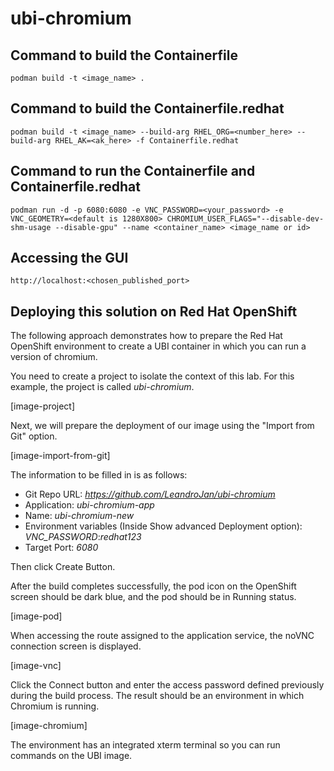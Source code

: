 # ubi-chromium

## Command to build the Containerfile
`podman build -t <image_name> .`

## Command to build the Containerfile.redhat
`podman build -t <image_name> --build-arg RHEL_ORG=<number_here> --build-arg RHEL_AK=<ak_here> -f Containerfile.redhat`

## Command to run the Containerfile and Containerfile.redhat
```
podman run -d -p 6080:6080 -e VNC_PASSWORD=<your_password> -e VNC_GEOMETRY=<default is 1280X800> CHROMIUM_USER_FLAGS="--disable-dev-shm-usage --disable-gpu" --name <container_name> <image_name or id>
```

## Accessing the GUI
`http://localhost:<chosen_published_port>`

## Deploying this solution on Red Hat OpenShift 

The following approach demonstrates how to prepare the Red Hat OpenShift environment to create a UBI container in which you can run a version of chromium.

You need to create a project to isolate the context of this lab. For this example, the project is called _ubi-chromium_.

[image-project]

Next, we will prepare the deployment of our image using the "Import from Git" option.

[image-import-from-git]

The information to be filled in is as follows:

* Git Repo URL: _https://github.com/LeandroJan/ubi-chromium_
* Application: _ubi-chromium-app_
* Name: _ubi-chromium-new_
* Environment variables (Inside Show advanced Deployment option): _VNC_PASSWORD_:_redhat123_
* Target Port: _6080_

Then click Create Button.

After the build completes successfully, the pod icon on the OpenShift screen should be dark blue, and the pod should be in Running status.

[image-pod]

When accessing the route assigned to the application service, the noVNC connection screen is displayed.

[image-vnc]

Click the Connect button and enter the access password defined previously during the build process. The result should be an environment in which Chromium is running.

[image-chromium]

The environment has an integrated xterm terminal so you can run commands on the UBI image.
